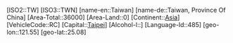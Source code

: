 ﻿---
location: [25.08,121.55]
type: Country
tags:
- geo/Country

SpocWebEntityId: 27042
isDeleted: false
confidential: public

---
[ISO2::TW]
[ISO3::TWN]
[name-en::Taiwan]
[name-de::Taiwan, Province Of China]
[Area-Total::36000]
[Area-Land::0]
[Continent::[Asia](geo/Continent/Asia.md)]
[VehicleCode::RC]
[Capital::[Taipei](geo/Continent/Asia/Taiwan/Taipei.md)]
[Alcohol-l::]
[Language-Id::485]
[geo-lon::121.55]
[geo-lat::25.08]

